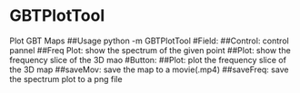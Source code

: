 # GBTPlotTool
Plot GBT Maps
##Usage
python -m GBTPlotTool
#Field:
##Control: control pannel
##Freq Plot: show the spectrum of the given point
##Plot: show the frequency slice of the 3D mao
#Button: 
##Plot: plot the frequency slice of the 3D map
##saveMov: save the map to a movie(.mp4)
##saveFreq: save the spectrum plot to a png file



